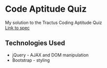 # Code Aptitude Quiz

My solution to the Tractus Coding Aptitude Quiz  
[Link to spec](https://docs.google.com/document/d/16ZwJ8jd52mi1X2l9aP_XbuEKJVijOtqKmLSJdU97hJs/edit)

## Technologies Used

- jQuery - AJAX and DOM manipulation
- Bootstrap - styling
